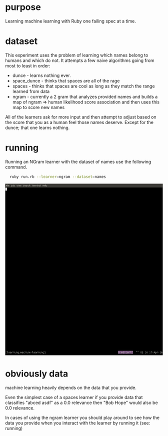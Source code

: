 # purpose
Learning machine learning with Ruby one failing spec at a time.

# dataset
This experiment uses the problem of learning which names belong to humans and
which do not. It attempts a few naive algorithms going from most to least in
order:
  * dunce - learns nothing ever.
  * space_dunce - thinks that spaces are all of the rage
  * spaces - thinks that spaces are cool as long as they match the range learned from data
  * ngram - currently a 2 gram that analyzes provided names and builds a map of
    ngram => human likelihood score association and then uses this map to score
new names

All of the learners ask for more input and then attempt to adjust based on the
score that you as a human feel those names deserve. Except for the dunce; that
one learns nothing.

# running
Running an NGram learner with the dataset of names use the following command.
```sh
  ruby run.rb --learner=ngram --dataset=names
```

![running](assets/ngram.gif)

# obviously data
machine learning heavily depends on the data that you provide.

Even the simplest case of a spaces learner if you provide data that
classifies "abced asdf" as a 0.0 relevance then "Bob Hope" would also be 0.0
relevance.

In cases of using the ngram learner you should play around to see how the data
you provide when you interact with the learner by running it (see: running)


